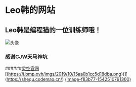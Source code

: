 # Leo韩的网站
## Leo韩是编程猫的一位训练师哦！
![头像](https://i.bmp.ovh/imgs/2019/10/a017df3937d241aa.png)
### 感谢CJW天马神坑
######[灵空官网](https://lingkong-robot.cn)
[(https://i.bmp.ovh/imgs/2019/10/15aa0b1cc5d18dba.png))]](https://shequ.codemao.cn/)
[(image-f83b77-1542510791300)](http://www.baidu.com)
